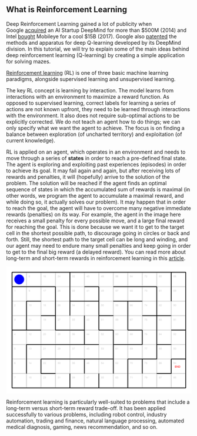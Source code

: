 ## What is Reinforcement Learning

Deep Reinforcement Learning gained a lot of publicity when  
Google [acquired](https://www.theinformation.com/articles/google-beat-facebook-for-deepmind-creates-ethics-board) an AI Startup DeepMind for more than $500M (2014) and Intel [bought](https://www.reuters.com/article/us-intal-mobileye-idUSKBN16K0ZP) Mobileye 
for a cool $15B (2017). Google also [patented](https://patents.google.com/patent/US20150100530) the methods and apparatus for deep Q-learning developed 
by its DeepMind division. In this tutorial, we will try to explain some of the main 
ideas behind deep reinforcement learning (Q-learning) by creating
a simple application for solving mazes.


[Reinforcement learning](https://en.wikipedia.org/wiki/Reinforcement_learning) (RL) is one of three basic machine learning paradigms, 
alongside supervised learning and unsupervised learning.

The key RL concept is learning by interaction.
The model learns from interactions with an environment to 
maximize a reward function. 
As opposed to supervised learning, correct labels for learning a series of actions are not known upfront, 
they need to be learned through interactions with the environment. It also does not 
require sub-optimal actions to be explicitly corrected.
We do not teach an agent how to do things; we can only specify what 
we want the agent to achieve. The focus is on finding a
balance between exploration (of uncharted territory) and exploitation
(of current knowledge).

RL is applied on an agent, which operates in an
environment and needs to move through a series of **states** in order to reach a
pre-defined final state. The agent is exploring and exploiting past experiences 
(episodes) in order to achieve its goal. It may fail again and again, but 
after receiving lots of rewards and penalties, it will (hopefully) arrive to the solution 
of the problem. The solution will be reached if the agent finds an optimal sequence 
of states in which the accumulated sum of rewards is maximal (in other words, we program the 
agent to accumulate a maximal reward, and while doing so, it actually solves our problem). 
It may happen that in order to reach the goal, the agent will have to overcome 
many negative immediate rewards (penalties) on its way. For example, the agent in the image here 
receives a small penalty for every possible move, and a large final reward for reaching the goal. This is done because we want it to get 
to the target cell in the shortest possible path, to discourage going in circles or back and forth. 
Still, the shortest path to the target cell can be long and winding, and our agent 
may need to endure many small penalties and keep going in order to get to the final big reward (a delayed reward). 
You can read more about long-term and short-term rewards in reinforcement learning in this [article](https://en.wikipedia.org/wiki/Reinforcement_learning#Introduction).

<img src="maze_path.gif" width="600">

Reinforcement learning is particularly well-suited to problems that include a long-term versus short-term reward trade-off. 
It has been applied successfully to various problems, including robot control, industry automation, 
trading and finance, natural language processing, automated medical diagnosis, gaming, news recommendation, and so on.


<style>
img {
  display: block;
  margin-left: auto;
  margin-right: auto;
}
</style>
